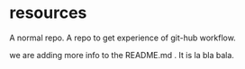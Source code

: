 # resources
A normal repo.
A repo to get experience of git-hub workflow.

we are adding more info to the README.md .
It is la bla bala.
